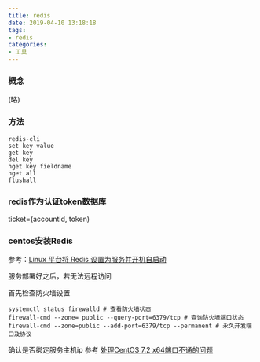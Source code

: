 ```yaml
---
title: redis
date: 2019-04-10 13:18:18
tags:
- redis
categories: 
- 工具
---
```

### 概念
(略)
### 方法
```
redis-cli 
set key value
get key
del key
hget key fieldname
hget all
flushall
```
### redis作为认证token数据库
ticket=(accountid, token)

### centos安装Redis
参考：[Linux 平台将 Redis 设置为服务并开机自启动
](https://blog.csdn.net/Mrqiang9001/article/details/80295261)

服务部署好之后，若无法远程访问

首先检查防火墙设置
```
systemctl status firewalld # 查看防火墙状态
firewall-cmd --zone= public --query-port=6379/tcp # 查询防火墙端口状态
firewall-cmd --zone=public --add-port=6379/tcp --permanent # 永久开发端口及协议
```
确认是否绑定服务主机ip 参考 [处理CentOS 7.2 x64端口不通的问题](https://www.jianshu.com/p/c64839414623)
